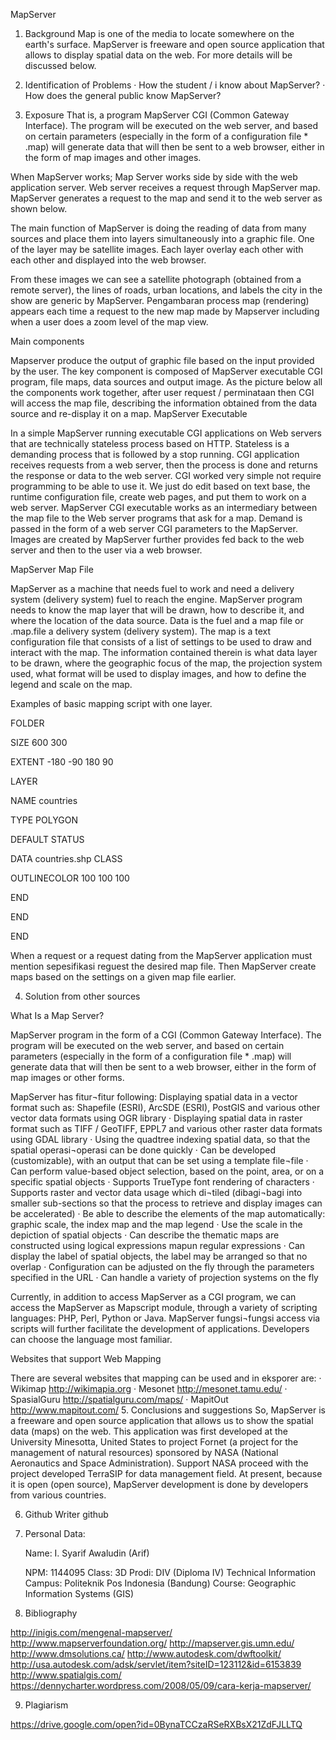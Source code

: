 MapServer




1. Background
Map is one of the media to locate somewhere on the earth's surface. MapServer is freeware and open source application that allows to display spatial data on the web. For more details will be discussed below.

2. Identification of Problems
· How the student / i know about MapServer?
· How does the general public know MapServer?

3. Exposure
          That is, a program MapServer CGI (Common Gateway Interface). The program will be executed on the web server, and based on certain parameters (especially in the form of a configuration file * .map) will generate data that will then be sent to a web browser, either in the form of map images and other images.

When MapServer works;
Map Server works side by side with the web application server. Web server receives a request through MapServer map. MapServer generates a request to the map and send it to the web server as shown below.


The main function of MapServer is doing the reading of data from many sources and place them into layers simultaneously into a graphic file. One of the layer may be satellite images. Each layer overlay each other with each other and displayed into the web browser.

From these images we can see a satellite photograph (obtained from a remote server), the lines of roads, urban locations, and labels the city in the show are generic by MapServer. Pengambaran process map (rendering) appears each time a request to the new map made by Mapserver including when a user does a zoom level of the map view.

Main components

Mapserver produce the output of graphic file based on the input provided by the user. The key component is composed of MapServer executable CGI program, file maps, data sources and output image. As the picture below all the components work together, after user request / perminataan then CGI will access the map file, describing the information obtained from the data source and re-display it on a map.
MapServer Executable

In a simple MapServer running executable CGI applications on Web servers that are technically stateless process based on HTTP. Stateless is a demanding process that is followed by a stop running. CGI application receives requests from a web server, then the process is done and returns the response or data to the web server. CGI worked very simple not require programming to be able to use it. We just do edit based on text base, the runtime configuration file, create web pages, and put them to work on a web server. MapServer CGI executable works as an intermediary between the map file to the Web server programs that ask for a map. Demand is passed in the form of a web server CGI parameters to the MapServer. Images are created by MapServer further provides fed back to the web server and then to the user via a web browser.

MapServer Map File

MapServer as a machine that needs fuel to work and need a delivery system (delivery system) fuel to reach the engine. MapServer program needs to know the map layer that will be drawn, how to describe it, and where the location of the data source. Data is the fuel and a map file or .map.file a delivery system (delivery system). The map is a text configuration file that consists of a list of settings to be used to draw and interact with the map. The information contained therein is what data layer to be drawn, where the geographic focus of the map, the projection system used, what format will be used to display images, and how to define the legend and scale on the map.

Examples of basic mapping script with one layer.

FOLDER

SIZE 600 300

EXTENT -180 -90 180 90

LAYER

NAME countries

TYPE POLYGON

DEFAULT STATUS

DATA countries.shp
CLASS

OUTLINECOLOR 100 100 100

END

END

END

When a request or a request dating from the MapServer application must mention sepesifikasi reguest the desired map file. Then MapServer create maps based on the settings on a given map file earlier.

4. Solution from other sources
     
What Is a Map Server?

MapServer program in the form of a CGI (Common Gateway Interface). The program will be executed on the web server, and based on certain parameters (especially in the form of a configuration file * .map) will generate data that will then be sent to a web browser, either in the form of map images or other forms.

MapServer has fitur¬fitur following:
 Displaying spatial data in a vector format such as: Shapefile (ESRI), ArcSDE (ESRI), PostGIS and various other vector data formats using OGR library
· Displaying spatial data in raster format such as TIFF / GeoTIFF, EPPL7 and various other raster data formats using GDAL library
· Using the quadtree indexing spatial data, so that the spatial operasi¬operasi can be done quickly
· Can be developed (customizable), with an output that can be set using a template file¬file
· Can perform value-based object selection, based on the point, area, or on a specific spatial objects
· Supports TrueType font rendering of characters
· Supports raster and vector data usage which di¬tiled (dibagi¬bagi into smaller sub-sections so that the process to retrieve and display images can be accelerated)
· Be able to describe the elements of the map automatically: graphic scale, the index map and the map legend
· Use the scale in the depiction of spatial objects
· Can describe the thematic maps are constructed using logical expressions mapun regular expressions
· Can display the label of spatial objects, the label may be arranged so that no overlap
· Configuration can be adjusted on the fly through the parameters specified in the URL
· Can handle a variety of projection systems on the fly

Currently, in addition to access MapServer as a CGI program, we can access the MapServer as Mapscript module, through a variety of scripting languages: PHP, Perl, Python or Java. MapServer fungsi¬fungsi access via scripts will further facilitate the development of applications. Developers can choose the language most familiar.

Websites that support Web Mapping

There are several websites that mapping can be used and in eksporer are:
· Wikimap http://wikimapia.org
· Mesonet http://mesonet.tamu.edu/
· SpasialGuru http://spatialguru.com/maps/
· MapitOut http://www.mapitout.com/
5. Conclusions and suggestions
                So, MapServer is a freeware and open source application that allows us to show the spatial data (maps) on the web. This application was first developed at the University Minesotta, United States to project Fornet (a project for the management of natural resources) sponsored by NASA (National Aeronautics and Space Administration). Support NASA proceed with the project developed TerraSIP for data management field. At present, because it is open (open source), MapServer development is done by developers from various countries.

6. Github Writer
 github


 7. Personal Data:
    
     Name: I. Syarif Awaludin (Arif)

     NPM: 1144095
     Class: 3D
     Prodi: DIV (Diploma IV) Technical Information
     Campus: Politeknik Pos Indonesia (Bandung)
     Course: Geographic Information Systems (GIS)


8. Bibliography

http://inigis.com/mengenal-mapserver/
http://www.mapserverfoundation.org/
http://mapserver.gis.umn.edu/
http://www.dmsolutions.ca/
http://www.autodesk.com/dwftoolkit/
http://usa.autodesk.com/adsk/servlet/item?siteID=123112&id=6153839
http://www.spatialgis.com/
https://dennycharter.wordpress.com/2008/05/09/cara-kerja-mapserver/

9. Plagiarism

https://drive.google.com/open?id=0BynaTCCzaRSeRXBsX21ZdFJLLTQ
